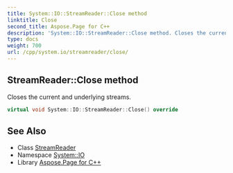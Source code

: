 ```yaml
---
title: System::IO::StreamReader::Close method
linktitle: Close
second_title: Aspose.Page for C++
description: 'System::IO::StreamReader::Close method. Closes the current and underlying streams in C++.'
type: docs
weight: 700
url: /cpp/system.io/streamreader/close/
---
```

## StreamReader::Close method


Closes the current and underlying streams.

```cpp
virtual void System::IO::StreamReader::Close() override
```

## See Also

* Class [StreamReader](../)
* Namespace [System::IO](../../)
* Library [Aspose.Page for C++](../../../)
